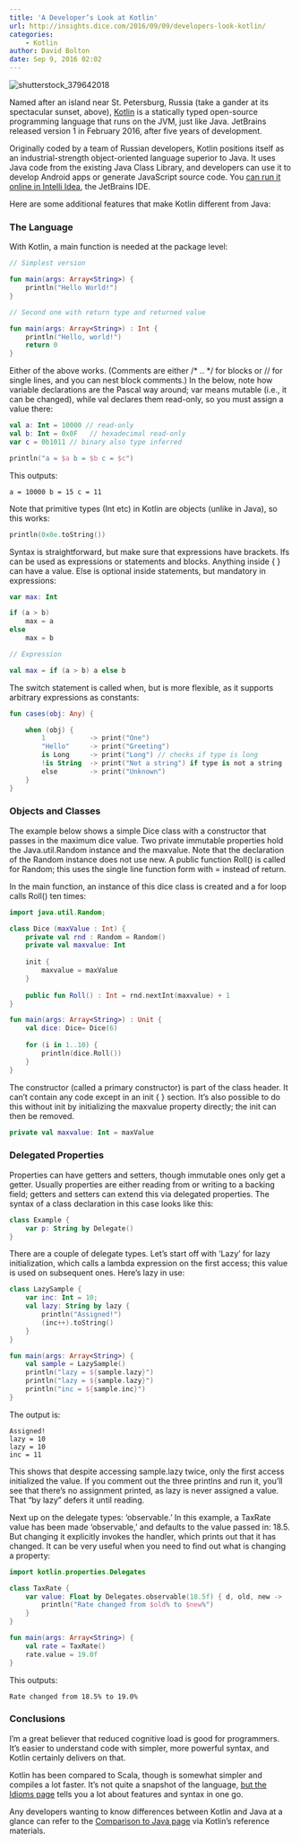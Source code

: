 ```yaml
---
title: 'A Developer’s Look at Kotlin'
url: http://insights.dice.com/2016/09/09/developers-look-kotlin/
categories:
    - Kotlin
author: David Bolton
date: Sep 9, 2016 02:02
---
```

![shutterstock_379642018](http://insights.dice.com/wp-content/uploads/2016/09/shutterstock_379642018.jpg)

Named after an island near St. Petersburg, Russia (take a gander at its spectacular sunset, above), [Kotlin](https://kotlinlang.org/) is a statically typed open-source programming language that runs on the JVM, just like Java. JetBrains released version 1 in February 2016, after five years of development.

Originally coded by a team of Russian developers, Kotlin positions itself as an industrial-strength object-oriented language superior to Java. It uses Java code from the existing Java Class Library, and developers can use it to develop Android apps or generate JavaScript source code. You [can run it online in Intelli Idea](http://try.kotlinlang.org/#/Examples/Hello,%20world!/Simplest%20version/Simplest%20version.kt), the JetBrains IDE.

Here are some additional features that make Kotlin different from Java:

### The Language

With Kotlin, a main function is needed at the package level:

```kotlin
// Simplest version

fun main(args: Array<String>) {
    println("Hello World!")
}

// Second one with return type and returned value

fun main(args: Array<String>) : Int {
    println("Hello, world!")
    return 0
}
```

Either of the above works. (Comments are either /* .. */ for blocks or // for single lines, and you can nest block comments.) In the below, note how variable declarations are the Pascal way around; var means mutable (i.e., it can be changed), while val declares them read-only, so you must assign a value there:

```kotlin
val a: Int = 10000 // read-only
val b: Int = 0x0F   // hexadecimal read-only
var c = 0b1011 // binary also type inferred

println("a = $a b = $b c = $c")
```

This outputs:

```
a = 10000 b = 15 c = 11
```

Note that primitive types (Int etc) in Kotlin are objects (unlike in Java), so this works:

```kotlin
println(0x0e.toString())
```

Syntax is straightforward, but make sure that expressions have brackets. Ifs can be used as expressions or statements and blocks. Anything inside { } can have a value. Else is optional inside statements, but mandatory in expressions:

```kotlin
var max: Int

if (a > b)
    max = a
else
    max = b

// Expression

val max = if (a > b) a else b
```

The switch statement is called when, but is more flexible, as it supports arbitrary expressions as constants:

```kotlin
fun cases(obj: Any) {

    when (obj) {
        1           -> print("One")
        "Hello"     -> print("Greeting")
        is Long     -> print("Long") // checks if type is long
        !is String  -> print("Not a string") if type is not a string
        else        -> print("Unknown")
    }
}
```

### Objects and Classes

The example below shows a simple Dice class with a constructor that passes in the maximum dice value. Two private immutable properties hold the Java.util.Random instance and the maxvalue. Note that the declaration of the Random instance does not use new. A public function Roll() is called for Random; this uses the single line function form with = instead of return.

In the main function, an instance of this dice class is created and a for loop calls Roll() ten times:

```kotlin
import java.util.Random;

class Dice (maxValue : Int) {
    private val rnd : Random = Random()
    private val maxvalue: Int
    
    init {
        maxvalue = maxValue
    }
    
    public fun Roll() : Int = rnd.nextInt(maxvalue) + 1
}

fun main(args: Array<String>) : Unit {
    val dice: Dice= Dice(6)
    
    for (i in 1..10) {
        println(dice.Roll())
    }
}
```

The constructor (called a primary constructor) is part of the class header. It can’t contain any code except in an init { } section. It’s also possible to do this without init by initializing the maxvalue property directly; the init can then be removed.

```kotlin
private val maxvalue: Int = maxValue
```

### Delegated Properties

Properties can have getters and setters, though immutable ones only get a getter. Usually properties are either reading from or writing to a backing field; getters and setters can extend this via delegated properties. The syntax of a class declaration in this case looks like this:

```kotlin
class Example {
    var p: String by Delegate()
}
```

There are a couple of delegate types. Let’s start off with ‘Lazy’ for lazy initialization, which calls a lambda expression on the first access; this value is used on subsequent ones. Here’s lazy in use:

```kotlin
class LazySample {
    var inc: Int = 10;
    val lazy: String by lazy {
        println("Assigned!")
        (inc++).toString()
    }
}

fun main(args: Array<String>) {
    val sample = LazySample()
    println("lazy = ${sample.lazy}")
    println("lazy = ${sample.lazy}")
    println("inc = ${sample.inc}")
}

```

The output is:

```
Assigned!
lazy = 10
lazy = 10
inc = 11
```

This shows that despite accessing sample.lazy twice, only the first access initialized the value. If you comment out the three printlns and run it, you’ll see that there’s no assignment printed, as lazy is never assigned a value. That “by lazy” defers it until reading.

Next up on the delegate types: ‘observable.’ In this example, a TaxRate value has been made ‘observable,’ and defaults to the value passed in: 18.5. But changing it explicitly invokes the handler, which prints out that it has changed. It can be very useful when you need to find out what is changing a property:

```kotlin
import kotlin.properties.Delegates

class TaxRate {
    var value: Float by Delegates.observable(18.5f) { d, old, new ->
        println("Rate changed from $old% to $new%")
    }
}

fun main(args: Array<String>) {
    val rate = TaxRate()
    rate.value = 19.0f
}

```

This outputs:

```
Rate changed from 18.5% to 19.0%
```

### Conclusions

I’m a great believer that reduced cognitive load is good for programmers. It’s easier to understand code with simpler, more powerful syntax, and Kotlin certainly delivers on that.

Kotlin has been compared to Scala, though is somewhat simpler and compiles a lot faster. It’s not quite a snapshot of the language, [but the Idioms page](http://kotlinlang.org/docs/reference/idioms.html) tells you a lot about features and syntax in one go.

Any developers wanting to know differences between Kotlin and Java at a glance can refer to the [Comparison to Java page](https://kotlinlang.org/docs/reference/comparison-to-java.html) via Kotlin’s reference materials.

